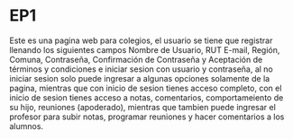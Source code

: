 # EP1
Este es una pagina web para colegios, el usuario se tiene que registrar llenando los siguientes campos  Nombre de Usuario, RUT E-mail, Región, Comuna, Contraseña, 
Confirmación de Contraseña y Aceptación de términos y condiciones e iniciar sesion con usuario y contraseña, al no iniciar sesion solo puede ingresar a algunas opciones solamente de la pagina,
mientras que con inicio de sesion tienes acceso completo, con el inicio de sesion tienes acceso a notas, comentarios, comportameiento de su hijo, reuniones (apoderado), mientras que 
tambien puede ingresar el profesor para subir notas, programar reuniones y hacer comentarios a los alumnos.
